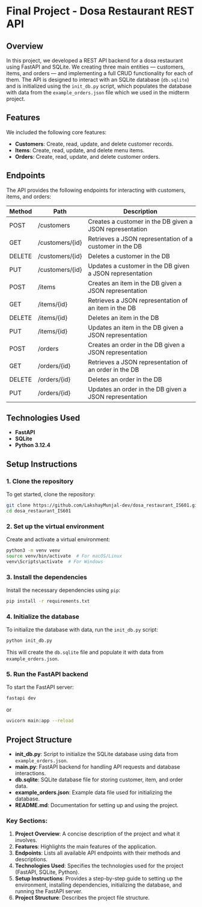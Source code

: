 # Final Project - Dosa Restaurant REST API

## Overview

In this project, we developed a REST API backend for a dosa restaurant using FastAPI and SQLite. We creating three main entities — customers, items, and orders — and implementing a full CRUD functionality for each of them. The API is designed to interact with an SQLite database (`db.sqlite`) and is initialized using the `init_db.py` script, which populates the database with data from the `example_orders.json` file which we used in the midterm project.

## Features

We included the following core features:

- **Customers**: Create, read, update, and delete customer records.
- **Items**: Create, read, update, and delete menu items.
- **Orders**: Create, read, update, and delete customer orders.

## Endpoints

The API provides the following endpoints for interacting with customers, items, and orders:

| Method | Path           | Description                                                   |
|--------|----------------|---------------------------------------------------------------|
| POST   | /customers      | Creates a customer in the DB given a JSON representation       |
| GET    | /customers/{id} | Retrieves a JSON representation of a customer in the DB       |
| DELETE | /customers/{id} | Deletes a customer in the DB                                   |
| PUT    | /customers/{id} | Updates a customer in the DB given a JSON representation       |
| POST   | /items          | Creates an item in the DB given a JSON representation          |
| GET    | /items/{id}     | Retrieves a JSON representation of an item in the DB          |
| DELETE | /items/{id}     | Deletes an item in the DB                                      |
| PUT    | /items/{id}     | Updates an item in the DB given a JSON representation          |
| POST   | /orders         | Creates an order in the DB given a JSON representation         |
| GET    | /orders/{id}    | Retrieves a JSON representation of an order in the DB         |
| DELETE | /orders/{id}    | Deletes an order in the DB                                     |
| PUT    | /orders/{id}    | Updates an order in the DB given a JSON representation         |

## Technologies Used

- **FastAPI**
- **SQLite**
- **Python 3.12.4**

## Setup Instructions

### 1. Clone the repository

To get started, clone the repository:

```bash
git clone https://github.com/LakshayMunjal-dev/dosa_restaurant_IS601.git
cd dosa_restaurant_IS601
```

### 2. Set up the virtual environment

Create and activate a virtual environment:

```bash
python3 -m venv venv
source venv/bin/activate  # For macOS/Linux
venv\Scripts\activate  # For Windows
```

### 3. Install the dependencies

Install the necessary dependencies using `pip`:

```bash
pip install -r requirements.txt
```

### 4. Initialize the database

To initialize the database with data, run the `init_db.py` script:

```bash
python init_db.py
```

This will create the `db.sqlite` file and populate it with data from `example_orders.json`.

### 5. Run the FastAPI backend

To start the FastAPI server:

```bash
fastapi dev
```
or 

```bash
uvicorn main:app --reload
```

## Project Structure

- **init_db.py**: Script to initialize the SQLite database using data from `example_orders.json`.
- **main.py**: FastAPI backend for handling API requests and database interactions.
- **db.sqlite**: SQLite database file for storing customer, item, and order data.
- **example_orders.json**: Example data file used for initializing the database.
- **README.md**: Documentation for setting up and using the project.


### Key Sections:
1. **Project Overview**: A concise description of the project and what it involves.
2. **Features**: Highlights the main features of the application.
3. **Endpoints**: Lists all available API endpoints with their methods and descriptions.
4. **Technologies Used**: Specifies the technologies used for the project (FastAPI, SQLite, Python).
5. **Setup Instructions**: Provides a step-by-step guide to setting up the environment, installing dependencies, initializing the database, and running the FastAPI server.
6. **Project Structure**: Describes the project file structure.



